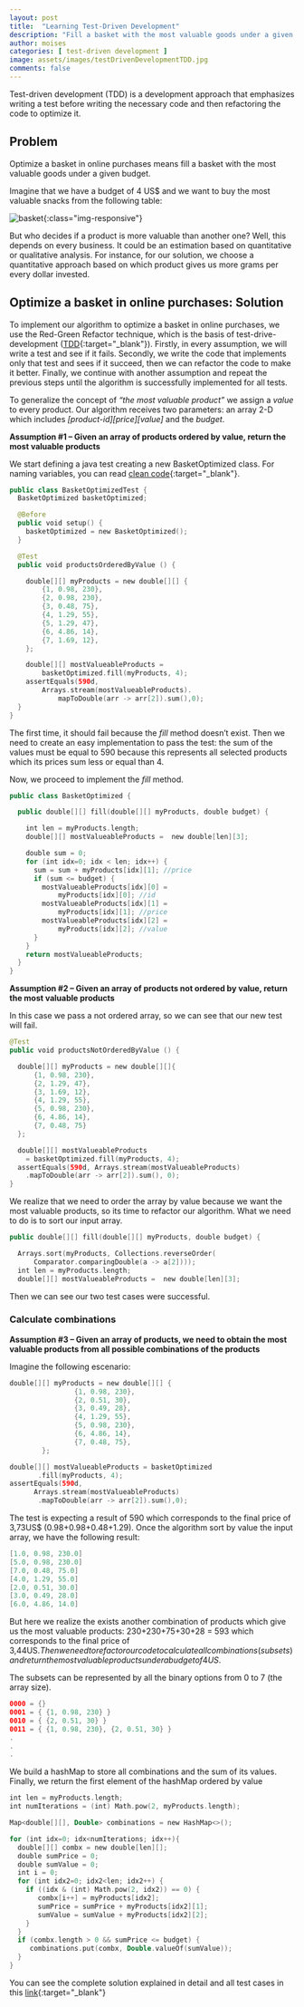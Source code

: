 ```yaml
---
layout: post
title:  "Learning Test-Driven Development"
description: "Fill a basket with the most valuable goods under a given budget to optimize online purchases. Do it with bitmasks and functional programming"
author: moises
categories: [ test-driven development ]
image: assets/images/testDrivenDevelopmentTDD.jpg
comments: false
---
```


Test-driven development (TDD) is a development approach that emphasizes writing a test before writing the necessary code and then refactoring the code to optimize it.

## Problem

Optimize a basket in online purchases means fill a basket with the most valuable goods under a given budget.

Imagine that we have a budget of 4 US$ and we want to buy the most valuable snacks from the following table:

![basket](/assets/images/basket.jpg){:class="img-responsive"}

But who decides if a product is more valuable than another one? Well, this depends on every business. It could be an estimation based on quantitative or qualitative analysis. For instance, for our solution, we choose a quantitative approach based on which product gives us more grams per every dollar invested.

## Optimize a basket in online purchases: Solution

To implement our algorithm to optimize a basket in online purchases, we use the Red-Green Refactor technique, which is the basis of test-drive-development ([TDD](https://en.wikipedia.org/wiki/Test-driven_development){:target="_blank"}). Firstly, in every assumption, we will write a test and see if it fails. Secondly, we write the code that implements only that test and sees if it succeed, then we can refactor the code to make it better. Finally, we continue with another assumption and repeat the previous steps until the algorithm is successfully implemented for all tests.

To generalize the concept of *“the most valuable product”* we assign a *value* to every product. Our algorithm receives two parameters: an array 2-D which includes *[product-id][price][value]* and the *budget*.

**Assumption #1 – Given an array of products ordered by value, return the most valuable products**

We start defining a java test creating a new BasketOptimized class. For naming variables, you can read [clean code](https://codersite.dev/clean-code/){:target="_blank"}.

```kotlin
public class BasketOptimizedTest {
  BasketOptimized basketOptimized;

  @Before
  public void setup() {
    basketOptimized = new BasketOptimized();
  }

  @Test
  public void productsOrderedByValue () {

    double[][] myProducts = new double[][] {
        {1, 0.98, 230},
        {2, 0.98, 230},
        {3, 0.48, 75},
        {4, 1.29, 55},
        {5, 1.29, 47},
        {6, 4.86, 14},
        {7, 1.69, 12},
    };

    double[][] mostValueableProducts =
        basketOptimized.fill(myProducts, 4);
    assertEquals(590d,
        Arrays.stream(mostValueableProducts).
            mapToDouble(arr -> arr[2]).sum(),0);
  }
}
```

The first time, it should fail because the *fill* method doesn’t exist. Then we need to create an easy implementation to pass the test: the sum of the values must be equal to 590 because this represents all selected products which its prices sum less or equal than 4.

Now, we proceed to implement the *fill* method.

```kotlin
public class BasketOptimized {

  public double[][] fill(double[][] myProducts, double budget) {

    int len = myProducts.length;
    double[][] mostValueableProducts =  new double[len][3];

    double sum = 0;
    for (int idx=0; idx < len; idx++) {
      sum = sum + myProducts[idx][1]; //price
      if (sum <= budget) {
        mostValueableProducts[idx][0] =
            myProducts[idx][0]; //id
        mostValueableProducts[idx][1] =
            myProducts[idx][1]; //price
        mostValueableProducts[idx][2] =
            myProducts[idx][2]; //value
      }
    }
    return mostValueableProducts;
  }
}
```

**Assumption #2 – Given an array of products not ordered by value, return the most valuable products**

In this case we pass a not ordered array, so we can see that our new test will fail.

```kotlin
@Test
public void productsNotOrderedByValue () {

  double[][] myProducts = new double[][]{
      {1, 0.98, 230},
      {2, 1.29, 47},
      {3, 1.69, 12},
      {4, 1.29, 55},
      {5, 0.98, 230},
      {6, 4.86, 14},
      {7, 0.48, 75}
  };

  double[][] mostValueableProducts 
    = basketOptimized.fill(myProducts, 4);
  assertEquals(590d, Arrays.stream(mostValueableProducts)
    .mapToDouble(arr -> arr[2]).sum(), 0);
}
```

We realize that we need to order the array by value because we want the most valuable products, so its time to refactor our algorithm. What we need to do is to sort our input array.

```kotlin
public double[][] fill(double[][] myProducts, double budget) {

  Arrays.sort(myProducts, Collections.reverseOrder(
      Comparator.comparingDouble(a -> a[2])));
  int len = myProducts.length;
  double[][] mostValueableProducts =  new double[len][3];
```

Then we can see our two test cases were successful.

### Calculate combinations ###

**Assumption #3 – Given an array of products, we need to obtain the most valuable products from all possible combinations of the products**

Imagine the following escenario:

```kotlin
double[][] myProducts = new double[][] {
                {1, 0.98, 230},
                {2, 0.51, 30},
                {3, 0.49, 28},
                {4, 1.29, 55},
                {5, 0.98, 230},
                {6, 4.86, 14},
                {7, 0.48, 75},
        };

double[][] mostValueableProducts = basketOptimized
       .fill(myProducts, 4);
assertEquals(590d,
      Arrays.stream(mostValueableProducts)
       .mapToDouble(arr -> arr[2]).sum(),0);
```

The test is expecting a result of 590 which corresponds to the final price of 3,73US$ (0.98+0.98+0.48+1.29). Once the algorithm sort by value the input array, we have the following result:

```kotlin
[1.0, 0.98, 230.0]
[5.0, 0.98, 230.0]
[7.0, 0.48, 75.0]
[4.0, 1.29, 55.0]
[2.0, 0.51, 30.0]
[3.0, 0.49, 28.0]
[6.0, 4.86, 14.0]
```

But here we realize the exists another combination of products which give us the most valuable products: 230+230+75+30+28 = 593 which corresponds to the final price of 3,44US$. Then we need to refactor our code to calculate all combinations (subsets) and return the most valuable products under a budget of 4 US$.

The subsets can be represented by all the binary options from 0 to 7 (the array size).

```kotlin
0000 = {}
0001 = { {1, 0.98, 230} }
0010 = { {2, 0.51, 30} }
0011 = { {1, 0.98, 230}, {2, 0.51, 30} }
.
.
.
```

We build a hashMap to store all combinations and the sum of its values. Finally, we return the first element of the hashMap ordered by value

```kotlin
int len = myProducts.length;
int numIterations = (int) Math.pow(2, myProducts.length);

Map<double[][], Double> combinations = new HashMap<>();

for (int idx=0; idx<numIterations; idx++){
  double[][] combx = new double[len][];
  double sumPrice = 0;
  double sumValue = 0;
  int i = 0;
  for (int idx2=0; idx2<len; idx2++) {
    if ((idx & (int) Math.pow(2, idx2)) == 0) {
       combx[i++] = myProducts[idx2];
       sumPrice = sumPrice + myProducts[idx2][1];
       sumValue = sumValue + myProducts[idx2][2];
    }
  }
  if (combx.length > 0 && sumPrice <= budget) {
     combinations.put(combx, Double.valueOf(sumValue));
  }
}
```

You can see the complete solution explained in detail and all test cases in this [link](https://amzn.to/3Lst26n){:target="_blank"}
